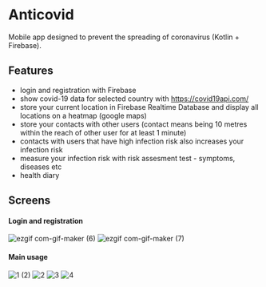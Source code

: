 # Anticovid
Mobile app designed to prevent the spreading of coronavirus (Kotlin + Firebase).

## Features
- login and registration with Firebase
- show covid-19 data for selected country with https://covid19api.com/
- store your current location in Firebase Realtime Database and display all locations on a heatmap (google maps)
- store your contacts with other users (contact means being  10 metres within the reach of other user for at least 1 minute)  
- contacts with users that have high infection risk also increases your infection risk
- measure your infection risk with risk assesment test - symptoms, diseases etc
- health diary

## Screens
#### Login and registration
![ezgif com-gif-maker (6)](https://user-images.githubusercontent.com/61971053/121818356-ff8c4980-cc86-11eb-8200-f24f93166dc3.gif)
![ezgif com-gif-maker (7)](https://user-images.githubusercontent.com/61971053/121818357-01560d00-cc87-11eb-9d93-c5c0f6c0af12.gif)  

#### Main usage
![1 (2)](https://user-images.githubusercontent.com/61971053/121817673-087b1c00-cc83-11eb-83b9-95095022df62.gif) 
![2](https://user-images.githubusercontent.com/61971053/121817674-0913b280-cc83-11eb-949a-f5c443aafeb7.gif) 
![3](https://user-images.githubusercontent.com/61971053/121817942-a0c5d080-cc84-11eb-95a1-7214015af452.gif)
![4](https://user-images.githubusercontent.com/61971053/121818146-bc7da680-cc85-11eb-9540-e6d1ec714622.gif)


